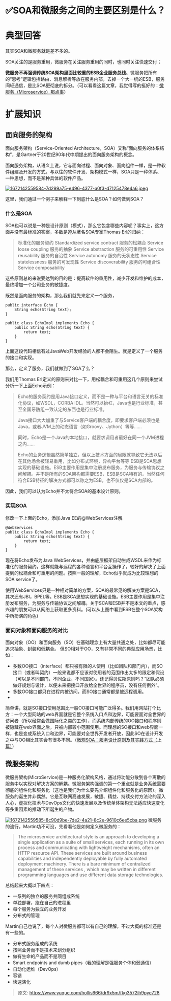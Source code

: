 # ✅SOA和微服务之间的主要区别是什么？


# 典型回答
其实SOA和微服务就是差不多的。

SOA关注的是服务重用，微服务在关注服务重用的同时，也同时关注快速交付；

**微服务不再强调传统SOA架构里面比较重的ESB企业服务总线**。微服务把所有的“思考”逻辑包括路由、消息解析等放在服务内部，去掉一个大一统的ESB，服务间轻通信，是比SOA更彻底的拆分。（可以看看这篇文章，我觉得写的挺好的：[微服务（Microservice）那点事](https://yq.aliyun.com/articles/2764)）


# 扩展知识


## 面向服务的架构
面向服务架构（Service-Oriented Architecture，SOA）又称“面向服务的体系结构”，是Gartner于20世纪90年代中期提出的面向服务架构的概念。

面向服务架构，从语义上说，它与面向过程、面向对象、面向组件一样，是一种软件组建及开发的方式。与以往的软件开发、架构模式一样，SOA只是一种体系、一种思想，而不是某种具体的软件产品。

[![1672142559584-7d299a75-e496-4377-a0f3-d7125478e4a6.jpeg](./img/LM9jUKqfPJV1KySO/1672142559584-7d299a75-e496-4377-a0f3-d7125478e4a6-298633.jpeg)](http://www.hollischuang.com/wp-content/uploads/2016/08/SOA.jpg)

这里，我们通过一个例子来解释一下到底什么是SOA？如何做到SOA？


### 什么是SOA
SOA也可以说是一种是设计原则（模式），那么它包含哪些内容呢？事实上，这方面并没有最标准的答案，多数是遵从著名SOA专家Thomas Erl的归纳：

> 标准化的服务契约 Standardized service contract
> 服务的松耦合 Service loose coupling
> 服务的抽象 Service abstraction
> 服务的可重用性 Service reusability
> 服务的自治性 Service autonomy
> 服务的无状态性 Service statelessness
> 服务的可发现性 Service discoverability
> 服务的可组合性 Service composability


这些原则总的来说要达到的目的是：提高软件的重用性，减少开发和维护的成本，最终增加一个公司业务的敏捷度。

既然是面向服务的架构，那么我们就先来定义一个服务，
```
public interface Echo {
    String echo(String text);
}

public class EchoImpl implements Echo {
    public String echo(String text) {
        return text;
    }
}
```

上面这段代码相信有过JavaWeb开发经验的人都不会陌生。就是定义了一个服务的接口和实现。

那么，定义了服务，我们就做到了SOA了么？

我们用Thomas Erl定义的原则来对比一下，用松耦合和可重用这几个原则来尝试分析一下上面Echo示例：

> Echo的服务契约是用Java接口定义，而不是一种与平台和语言无关的标准化协议，如WSDL，CORBA IDL。当然可以抬杠，Java也是行业标准，甚至全国牙防组一致认定的东西也是行业标准。
> 
> Java接口大大加重了与Service客户端的耦合度，即要求客户端必须也是Java，或者JVM上的动态语言（如Groovy、Jython）等等……
> 
> 同时，Echo是一个Java的本地接口，就要求调用者最好在同一个JVM进程之内……
> 
> Echo的业务逻辑虽然简单独立，但以上技术方面的局限就导致它无法以后在其他场合被轻易重用，比如分布式环境，异构平台等等 ESB是SCA思想实现的基础设施。ESB主要作用是集中注册发布服务，为服务与传输协议之间解耦。并不是所有的SOA架构都需要ESB，ESB是SCA特有的。当然任何符合ESB特征的解决方式都可以称之为ESB，也不仅仅是SCA内部的。


因此，我们可以认为Echo并不太符合SOA的基本设计原则。


### 实现SOA
修改一下上面的Echo，添加Java EE的@WebServices注解

```
@WebServices
public class EchoImpl implements Echo {
    public String echo(String text) {
        return text;
    }
}
```

现在将Echo发布为Java WebServices，并由底层框架自动生成WSDL来作为标准化的服务契约，这样就能与远程的各种语言和平台互操作了，较好的解决了上面提到的松耦合和可重用的问题。按照一般的理解，Echo似乎就成为比较理想的SOA service了。

使用WebServices只是一种相对简单的方案，SOA的最常见的解决方案是SCA，其次还有JBI，BPEL等。ESB是SCA思想实现的基础设施。ESB主要作用是集中注册发布服务，为服务与传输协议之间解耦。关于SCA和ESB并不是本文的重点，感兴趣的朋友可以从网络上获取更多资料。(可以从上图中看到ESB在整个SOA架构中所扮演的角色)


### 面向对象和面向服务的对比
面向对象（OO）和面向服务（SO）在基础理念上有大量共通之处，比如都尽可能追求抽象、封装和低耦合。
但SO相对于OO，又有非常不同的典型应用场景，比如：

- 多数OO接口（interface）都只被有限的人使用（比如团队和部门内），而SO接口（或者叫契约）一般来说都不应该对使用者的范围作出太多的限定和假设（可以是不同部门，不同企业，不同国家）。还记得贝佐斯原则吗？“团队必须做好规划与设计，以便未来把接口开放给全世界的程序员，没有任何例外”。
- 多数OO接口都只在进程内被访问，而SO接口通常都是被远程调用。
- 


简单讲，就是SO接口使用范围比一般OO接口可能广泛得多。我们用网站打个比方：一个大型网站的web界面就是它整个系统入口点和边界，可能要面对全世界的访问者（所以经常会做国际化之类的工作），而系统内部传统的OO接口和程序则被隐藏在web界面之后，只被内部较小范围使用。而理想的SO接口和web界面一样，也是变成系统入口和边界，可能要对全世界开发者开放，因此SO在设计开发之中与OO相比其实会有很多不同。（[微观SOA：服务设计原则及其实践方式（上篇）](http://www.infoq.com/cn/articles/micro-soa-1)）


## 微服务架构
微服务架构(MicroService)是一种服务化架构风格，通过将功能分散到各个离散的服务中以实现对解决方案的解耦。微服务架构强调的第一个重点就是业务系统需要彻底的组件化和服务化（这也是我们为什么要先介绍组件化和服务化的原因）。微服务的诞生并非偶然。它是互联网高速发展，敏捷、精益、持续交付方法论的深入人心，虚拟化技术与DevOps文化的快速发展以及传统单体架构无法适应快速变化等多重因素的推动下所诞生的产物。

[![1672142559585-8c90d9be-7de2-4a21-8c2e-9610c6ee5cba.png](./img/LM9jUKqfPJV1KySO/1672142559585-8c90d9be-7de2-4a21-8c2e-9610c6ee5cba-031636.png)](http://www.hollischuang.com/wp-content/uploads/2016/08/mI.png)
微服务的流行，Martin功不可没，先看看他是如何定义微服务的：

> The microservice architectural style is an approach to developing a single application as a suite of small services, each running in its own process and communicating with lightweight mechanisms, often an HTTP resource API. These services are built around business capabilities and independently deployable by fully automated deployment machinery. There is a bare minimum of centralized management of these services , which may be written in different programming languages and use different data storage technologies.


总结起来大概以下四点：

- 一系列的独立的服务共同组成系统
- 单独部署，跑在自己的进程里
- 每个服务为独立的业务开发
- 分布式的管理

Martin自己也说了，每个人对微服务都可以有自己的理解，不过大概的标准还是有一些的。

- 分布式服务组成的系统
- 按照业务而不是技术来划分组织
- 做有生命的产品而不是项目
- Smart endpoints and dumb pipes（我的理解是强服务个体和弱通信）
- 自动化运维（DevOps）
- 容错
- 快速演化


> 原文: <https://www.yuque.com/hollis666/dr9x5m/fkg3572ih9pye728>